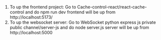
1. To up the frontend project: Go to Cache-control-react/react-cache-control and do npm run dev
frontend will be up from  http://localhost:5173/
2. To up the websocket server: Go to WebSocket python express js private public channel/server-js and do node server.js 
server will be up from http://localhost:5000
